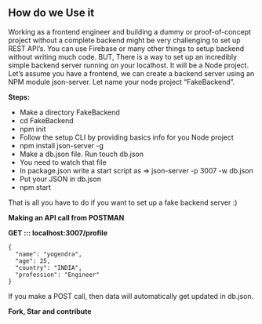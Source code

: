 How do we Use it 
-------
Working as a frontend engineer and building a dummy or proof-of-concept project without a complete backend might be very challenging to set up REST API’s. 
You can use Firebase or many other things to setup backend without writing much code. BUT,
There is a way to set up an incredibly simple backend server running on your localhost. 
It will be a Node project.
Let’s assume you have a frontend, we can create a backend server using an NPM module json-server.
Let name your node project “FakeBackend”.

**Steps:**

- Make a directory FakeBackend
- cd FakeBackend
- npm init
- Follow the setup CLI by providing basics info for you Node project
- npm install json-server -g
- Make a db.json file. Run touch db.json
- You need to watch that file
- In package.json write a start script as => json-server -p 3007 -w db.json
- Put your JSON in db.json
- npm start

That is all you have to do if you want to set up a fake backend server :)

**Making an API call from POSTMAN**

**GET ::: localhost:3007/profile**
```
{
  "name": "yogendra",
  "age": 25,
  "country": "INDIA",
  "profession": "Engineer"
}
```

If you make a POST call, then data will automatically get updated in db.json.

**Fork, Star and contribute**
